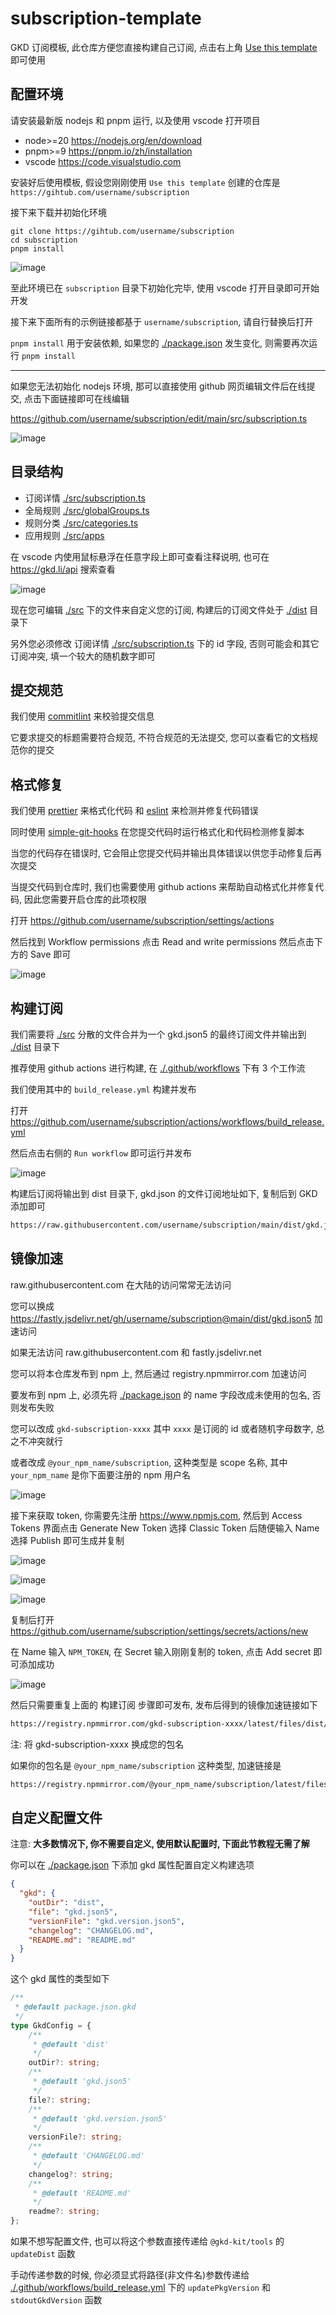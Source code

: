 # subscription-template

GKD 订阅模板, 此仓库方便您直接构建自己订阅, 点击右上角 [Use this template](https://github.com/new?template_name=subscription-template&template_owner=gkd-kit) 即可使用

## 配置环境

请安装最新版 nodejs 和 pnpm 运行, 以及使用 vscode 打开项目

- node>=20 <https://nodejs.org/en/download>
- pnpm>=9 <https://pnpm.io/zh/installation>
- vscode <https://code.visualstudio.com>

安装好后使用模板, 假设您刚刚使用 `Use this template` 创建的仓库是 `https://gihtub.com/username/subscription`

接下来下载并初始化环境

```shell
git clone https://gihtub.com/username/subscription
cd subscription
pnpm install
```

![image](https://github.com/gkd-kit/gkd/assets/38517192/64f9da9d-8c6b-4a57-8fe8-ef13ef91346a)

至此环境已在 `subscription` 目录下初始化完毕, 使用 vscode 打开目录即可开始开发

接下来下面所有的示例链接都基于 `username/subscription`, 请自行替换后打开

`pnpm install` 用于安装依赖, 如果您的 [./package.json](./package.json) 发生变化, 则需要再次运行 `pnpm install`

---

如果您无法初始化 nodejs 环境, 那可以直接使用 github 网页编辑文件后在线提交, 点击下面链接即可在线编辑

<https://github.com/username/subscription/edit/main/src/subscription.ts>

![image](https://github.com/gkd-kit/gkd/assets/38517192/6a724cd9-b2cd-429d-bf2e-87f2c8b3d566)

## 目录结构

- 订阅详情 [./src/subscription.ts](./src/subscription.ts)
- 全局规则 [./src/globalGroups.ts](./src/globalGroups.ts)
- 规则分类 [./src/categories.ts](./src/categories.ts)
- 应用规则 [./src/apps](./src/apps/)

在 vscode 内使用鼠标悬浮在任意字段上即可查看注释说明, 也可在 <https://gkd.li/api> 搜索查看

![image](https://github.com/gkd-kit/gkd/assets/38517192/35400b43-0d79-4a67-bd4c-6915613488db)

现在您可编辑 [./src](./src/) 下的文件来自定义您的订阅, 构建后的订阅文件处于 [./dist](./dist/) 目录下

另外您必须修改 订阅详情 [./src/subscription.ts](./src/subscription.ts) 下的 id 字段, 否则可能会和其它订阅冲突, 填一个较大的随机数字即可

## 提交规范

我们使用 [commitlint](https://github.com/conventional-changelog/commitlint) 来校验提交信息

它要求提交的标题需要符合规范, 不符合规范的无法提交, 您可以查看它的文档规范你的提交

## 格式修复

我们使用 [prettier](https://github.com/prettier/prettier) 来格式化代码 和 [eslint](https://github.com/eslint/eslint) 来检测并修复代码错误

同时使用 [simple-git-hooks](https://github.com/toplenboren/simple-git-hooks) 在您提交代码时运行格式化和代码检测修复脚本

当您的代码存在错误时, 它会阻止您提交代码并输出具体错误以供您手动修复后再次提交

当提交代码到仓库时, 我们也需要使用 github actions 来帮助自动格式化并修复代码, 因此您需要开启仓库的此项权限

打开 <https://github.com/username/subscription/settings/actions>

然后找到 Workflow permissions 点击 Read and write permissions 然后点击下方的 Save 即可

![image](https://github.com/gkd-kit/gkd/assets/38517192/e3bbefe3-7745-42c7-adc8-3cfe2757c9cf)

## 构建订阅

我们需要将 [./src](./src/) 分散的文件合并为一个 gkd.json5 的最终订阅文件并输出到 [./dist](./dist/) 目录下

推荐使用 github actions 进行构建, 在 [./.github/workflows](./.github/workflows) 下有 3 个工作流

我们使用其中的 `build_release.yml` 构建并发布

打开 <https://github.com/username/subscription/actions/workflows/build_release.yml>

然后点击右侧的 `Run workflow` 即可运行并发布

![image](https://github.com/gkd-kit/gkd/assets/38517192/bbaf5113-8ab3-4be0-9a79-ee7a7389a58c)

构建后订阅将输出到 dist 目录下, gkd.json 的文件订阅地址如下, 复制后到 GKD 添加即可

```txt
https://raw.githubusercontent.com/username/subscription/main/dist/gkd.json5
```

## 镜像加速

raw.githubusercontent.com 在大陆的访问常常无法访问

您可以换成 <https://fastly.jsdelivr.net/gh/username/subscription@main/dist/gkd.json5> 加速访问

如果无法访问 raw.githubusercontent.com 和 fastly.jsdelivr.net

您可以将本仓库发布到 npm 上, 然后通过 registry.npmmirror.com 加速访问

要发布到 npm 上, 必须先将 [./package.json](./package.json) 的 name 字段改成未使用的包名, 否则发布失败

您可以改成 `gkd-subscription-xxxx` 其中 `xxxx` 是订阅的 id 或者随机字母数字, 总之不冲突就行

或者改成 `@your_npm_name/subscription`, 这种类型是 scope 名称, 其中 `your_npm_name` 是你下面要注册的 npm 用户名

![image](https://github.com/gkd-kit/gkd/assets/38517192/79817967-6f97-4935-9bf3-179bbf50b3aa)

接下来获取 token, 你需要先注册 <https://www.npmjs.com>, 然后到 Access Tokens 界面点击 Generate New Token 选择 Classic Token 后随便输入 Name 选择 Publish 即可生成并复制

![image](https://github.com/gkd-kit/gkd/assets/38517192/ca5eaf26-3705-4dc7-9584-4a235bbefde2)

![image](https://github.com/gkd-kit/gkd/assets/38517192/6da188ab-e415-44de-b2f7-3f985ab4d401)

![image](https://github.com/gkd-kit/gkd/assets/38517192/55db57f6-1021-4d85-afd0-fe7df1f9bbcf)

复制后打开 <https://github.com/username/subscription/settings/secrets/actions/new>

在 Name 输入 `NPM_TOKEN`, 在 Secret 输入刚刚复制的 token, 点击 Add secret 即可添加成功

![image](https://github.com/gkd-kit/gkd/assets/38517192/72b062d8-4540-4602-82fe-416ea5348014)

然后只需要重复上面的 构建订阅 步骤即可发布, 发布后得到的镜像加速链接如下

```txt
https://registry.npmmirror.com/gkd-subscription-xxxx/latest/files/dist/gkd.json5
```

注: 将 gkd-subscription-xxxx 换成您的包名

如果你的包名是 `@your_npm_name/subscription` 这种类型, 加速链接是

```txt
https://registry.npmmirror.com/@your_npm_name/subscription/latest/files/dist/gkd.json5
```

## 自定义配置文件

注意: **大多数情况下, 你不需要自定义, 使用默认配置时, 下面此节教程无需了解**

你可以在 [./package.json](./package.json) 下添加 gkd 属性配置自定义构建选项

```json
{
  "gkd": {
    "outDir": "dist",
    "file": "gkd.json5",
    "versionFile": "gkd.version.json5",
    "changelog": "CHANGELOG.md",
    "README.md": "README.md"
  }
}
```

这个 gkd 属性的类型如下

```ts
/**
 * @default package.json.gkd
 */
type GkdConfig = {
    /**
     * @default 'dist'
     */
    outDir?: string;
    /**
     * @default 'gkd.json5'
     */
    file?: string;
    /**
     * @default 'gkd.version.json5'
     */
    versionFile?: string;
    /**
     * @default 'CHANGELOG.md'
     */
    changelog?: string;
    /**
     * @default 'README.md'
     */
    readme?: string;
};
```

如果不想写配置文件, 也可以将这个参数直接传递给 `@gkd-kit/tools` 的 `updateDist` 函数

手动传递参数的时候, 你必须显式将路径(非文件名)参数传递给 [./.github/workflows/build_release.yml](./.github/workflows/build_release.yml) 下的 `updatePkgVersion` 和 `stdoutGkdVersion` 函数
